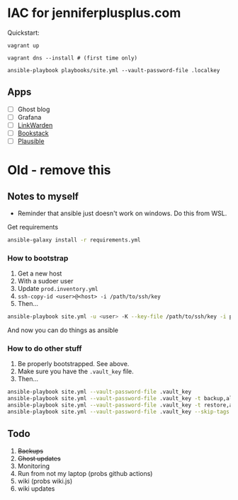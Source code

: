 # IAC for jenniferplusplus.com

Quickstart:
```shell
vagrant up
```

```shell
vagrant dns --install # (first time only)
```

```shell
ansible-playbook playbooks/site.yml --vault-password-file .localkey
```

## Apps

- [ ] Ghost blog
- [ ] Grafana
- [ ] [LinkWarden](https://github.com/linkwarden/linkwarden)
- [ ] [Bookstack](https://www.bookstackapp.com/)
- [ ] [Plausible](https://github.com/plausible/community-edition/)

<!-- Keeping for the moment, until I get the rebuild settled -->
# Old - remove this

## Notes to myself

* Reminder that ansible just doesn't work on windows. Do this from WSL.

Get requirements

```bash
ansible-galaxy install -r requirements.yml
```

### How to bootstrap

1. Get a new host
2. With a sudoer user
3. Update `prod.inventory.yml`
4. `ssh-copy-id <user>@<host> -i /path/to/ssh/key`
5. Then...

```bash
ansible-playbook site.yml -u <user> -K --key-file /path/to/ssh/key -i prod.inventory.yml -t bootstrap
```

And now you can do things as ansible

### How to do other stuff

1. Be properly bootstrapped. See above.
2. Make sure you have the `.vault_key` file.
3. Then...

```bash
ansible-playbook site.yml --vault-password-file .vault_key
ansible-playbook site.yml --vault-password-file .vault_key -t backup,all
ansible-playbook site.yml --vault-password-file .vault_key -t restore,all
ansible-playbook site.yml --vault-password-file .vault_key --skip-tags never -t web
```

## Todo

1. ~~Backups~~
2. ~~Ghost updates~~
3. Monitoring
3. Run from not my laptop (probs github actions)
4. wiki (probs wiki.js)
5. wiki updates